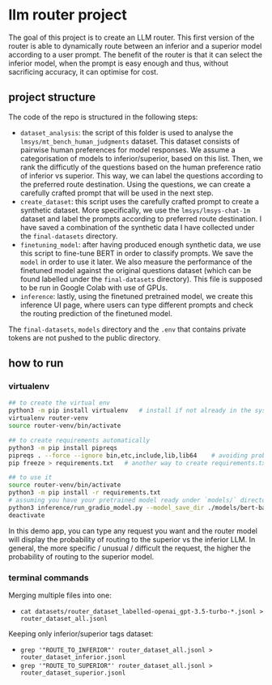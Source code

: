 # llm router project

The goal of this project is to create an LLM router.
This first version of the router is able to dynamically route between an inferior and a superior model according to a user prompt. 
The benefit of the router is that it can select the inferior model, when the prompt is easy enough and thus, without sacrificing accuracy, it can optimise for cost.

## project structure

The code of the repo is structured in the following steps: 
* `dataset_analysis`: the script of this folder is used to analyse the `lmsys/mt_bench_human_judgments` dataset. This dataset consists of pairwise human preferences for model responses. We assume a categorisation of models to inferior/superior, based on this list. Then, we rank the difficutly of the questions based on the human preference ratio of inferior vs superior. This way, we can label the questions according to the preferred route destination. Using the questions, we can create a carefully crafted prompt that will be used in the next step.
* `create_dataset`: this script uses the carefully crafted prompt to create a synthetic dataset. More specifically, we use the `lmsys/lmsys-chat-1m` dataset and label the prompts according to preferred route destination. I have saved a combination of the synthetic data I have collected under the `final-datasets` directory.
* `finetuning_model`: after having produced enough synthetic data, we use this script to fine-tune BERT in order to classify prompts. We save the `model` in order to use it later. We also measure the performance of the finetuned model against the original questions dataset (which can be found labelled under the `final-datasets` directory). This file is supposed to be run in Google Colab with use of GPUs.
* `inference`: lastly, using the finetuned pretrained model, we create this inference UI page, where users can type different prompts and check the routing prediction of the finetuned model.

The `final-datasets`, `models` directory and the `.env` that contains private tokens are not pushed to the public directory.

## how to run

### virtualenv

```bash
## to create the virtual env
python3 -m pip install virtualenv   # install if not already in the system
virtualenv router-venv
source router-venv/bin/activate

## to create requirements automatically
python3 -m pip install pipreqs
pipreqs . --force --ignore bin,etc,include,lib,lib64    # avoiding problems with venv
pip freeze > requirements.txt   # another way to create requirements.txt

## to use it
source router-venv/bin/activate
python3 -m pip install -r requirements.txt
# assuming you have your pretrained model ready under `models/` directory
python3 inference/run_gradio_model.py --model_save_dir ./models/bert-base-uncased-router-finetuning-20240722T133228-save --hf_model_name bert-base-uncased
deactivate
```

In this demo app, you can type any request you want and the router model will display the probability of routing to the superior vs the inferior LLM.
In general, the more specific / unusual / difficult the request, the higher the probability of routing to the superior model.

### terminal commands

Merging multiple files into one: 
* `cat datasets/router_dataset_labelled-openai_gpt-3.5-turbo-*.jsonl > router_dataset_all.jsonl`

Keeping only inferior/superior tags dataset:
* `grep '"ROUTE_TO_INFERIOR"' router_dataset_all.jsonl > router_dataset_inferior.jsonl`
* `grep '"ROUTE_TO_SUPERIOR"' router_dataset_all.jsonl > router_dataset_superior.jsonl`
